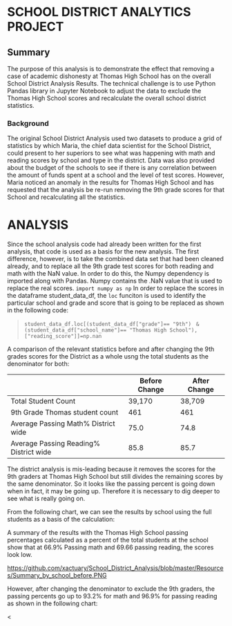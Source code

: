 # SCHOOL DISTRICT ANALYTICS PROJECT
## Summary
The purpose of this analysis is to demonstrate the effect that removing a case of academic dishonesty at Thomas High School has on the overall School District Analysis Results. The technical challenge is to use Python Pandas library in Jupyter Notebook to adjust the data to exclude the Thomas High School scores and recalculate the overall school district statistics.    
### Background
The original School District Analysis used two datasets to produce a grid of statistics by which Maria, the chief data scientist for the School District, could present to her superiors to see what was happening with math and reading scores by school and type in the district.  Data was also provided about the budget of the schools to see if there is any correlation between the amount of funds spent at a school and the level of test scores.  However, Maria noticed an anomaly in the results for Thomas High School and has requested that the analysis be re-run removing the 9th grade scores for that School and recalculating all the statistics.
# ANALYSIS
Since the school analysis code had already been written for the first analysis, that code is used as a basis for the new analysis.  The first difference, however, is to take the combined data set that had been cleaned already, and to replace all the 9th grade test scores for both reading and math with the NaN value.  In order to do this, the Numpy dependency is imported along with Pandas.  Numpy contains the .NaN value that is used to replace the real scores. 
  ```import numpy as np```
In order to replace the scores in the dataframe student_data_df, the ```loc``` funciton is used to identify the particular school and grade and score that is going to be replaced as shown in the following code:  

>```student_data_df.loc[(student_data_df["grade"]== "9th") ```
```& (student_data_df["school_name"]== "Thomas High School"),["reading_score"]]=np.nan```
  
A comparison of the relevant statistics before and after changing the 9th grades scores for the District as a whole usng the total students as the denominator for both:  
  
||Before Change | After Change|
|----------|---------------|---------------|
| Total Student Count | 39,170 | 38,709 |
| 9th Grade Thomas student count| 461| 461|
| Average Passing Math% District wide | 75.0 | 74.8|
| Average Passing Reading% District wide | 85.8 | 85.7|
  
The district analysis is mis-leading because it removes the scores for the 9th graders at Thomas High School but still divides the remaining scores by the same denominator.  So it looks like the passing percent is going down when in fact, it may be going up.  Therefore it is necessary to dig deeper to see what is really going on.

From the following chart, we can see the results by school using the full students as a basis of the calculation:




A summary of the results with the Thomas High School passing percentages calculated as a percent of the total students at the school show that at 66.9% Passing math and 69.66 passing reading, the scores look low.

<https://github.com/xactuary/School_District_Analysis/blob/master/Resources/Summary_by_school_before.PNG>

  
However, after changing the denominator to exclude the 9th graders, the passing percents go up to 93.2% for math and 96.9% for passing reading as shown in the following chart:

<






